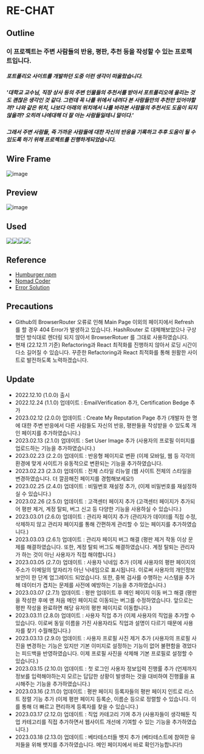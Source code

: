 # RE-CHAT

## Outline
### 이 프로젝트는 주변 사람들의 반응, 평판, 추천 등을 작성할 수 있는 프로젝트입니다.
##### 포트폴리오 사이트를 개발하던 도중 이런 생각이 떠올랐습니다. 
##### '대학교 교수님, 직장 상사 등의 주변 인물들의 추천서를 받아서 포트폴리오에 올리는 것도 괜찮은 생각인 것 같다. 그런데 꼭 나를 위에서 내려다 본 사람들만의 추천만 있어야할까? 나와 같은 위치, 나보다 아래의 위치에서 나를 바라본 사람들의 추천서도 도움이 되지 않을까? 오히려 나에대해 더 잘 아는 사람들일테니 말이다.'
##### 그래서 주변 사람들, 즉 가까운 사람들에 대한 자신의 반응을 기록하고 추후 도움이 될 수 있도록 하기 위해 프로젝트를 진행하게되었습니다.


## Wire Frame
![image](https://user-images.githubusercontent.com/89464762/207522425-95653488-4e8b-4de3-88b3-38e9ceb7885a.png)


## Preview
![image](https://user-images.githubusercontent.com/89464762/207521709-d00287c2-86d4-4897-b464-4d56906a9336.png)

## Used
<img src="https://img.shields.io/badge/Firebase-FFCA28?style=for-the-badge&logo=firebase&logoColor=white"><img src="https://img.shields.io/badge/Javascript-F7DF1E?style=for-the-badge&logo=Javascript&logoColor=white"><img src="https://img.shields.io/badge/React-61DAFB?style=for-the-badge&logo=React&logoColor=white"><img src="https://img.shields.io/badge/Notion-000000?style=for-the-badge&logo=Notion&logoColor=white">

## Reference
* [Humburger npm](https://github.com/luukdv/hamburger-react)
* [Nomad Coder](https://nomadcoders.co/nwitter/lobby)
* [Error Solution](https://velog.io/@junhopportunity)

## Precautions
* Github의 BrowserRouter 오류로 인해 Main Page 이외의 페이지에서 Refresh를 할 경우 404 Error가 발생하고 있습니다. HashRouter 로 대체해보았으나 구상했던 방식대로 렌더링 되지 않아서 BrowserRotuer 를 그대로 사용하였습니다.
* 현재 (22.12.11 기준) Refactoring과 React 최적화를 진행하지 않아서 로딩 시간이 다소 길어질 수 있습니다. 꾸준한 Refactoring과 React 최적화를 통해 원활한 사이트로 발전하도록 노력하겠습니다.

## Update
* 2022.12.10 (1.0.0) 출시
* 2022.12.24 (1.1.0) 업데이트 : EmailVerification 추가, Certification Bedge 추가
* 2023.02.12 (2.0.0) 업데이트 : Create My Reputation Page 추가 (개발자 한 명에 대한 주변 반응에서 다른 사람들도 자신의 반응, 평판들을 작성받을 수 있도록 개인 페이지를 추가하였습니다.)
* 2023.02.13 (2.1.0) 업데이트 : Set User Image 추가 (사용자의 프로필 이미지를 업로드하는 기능을 추가하였습니다.)
* 2023.02.23 (2.2.0) 업데이트 : 반응형 페이지로 변환 (이제 모바일, 웹 등 각각의 환경에 맞게 사이트가 유동적으로 변환되는 기능을 추가하였습니다.
* 2023.02.23 (2.3.0) 업데이트 : 전체 스타일 리뉴얼 (웹 사이트 전체의 스타일을 변경하였습니다. 더 깔끔해진 페이지를 경험해보세요!)
* 2023.02.25 (2.4.0) 업데이트 : 비밀번호 재설정 추가,  (이제 비밀번호를 재설정하실 수 있습니다.)
* 2023.02.26 (2.5.0) 업데이트 : 고객센터 페이지 추가 (고객센터 페이지가 추가되어 평판 제거, 계정 탈퇴, 버그 신고 등 다양한 기능을 사용하실 수 있습니다.)
* 2023.03.01 (2.6.0) 업데이트 : 관리자 페이지 추가 (관리자가 데이터를 직접 수정, 삭제하지 않고 관리자 페이지를 통해 간편하게 관리할 수 있는 페이지를 추가하였습니다.)
* 2023.03.03 (2.6.1) 업데이트 : 관리자 페이지 버그 해결 (평판 제거 작동 이상 문제를 해결하였습니다. 또한, 계정 탈퇴 버그도 해결하였습니다. 계정 탈퇴는 관리자가 하는 것이 아닌 사용자가 직접 해야합니다.)
* 2023.03.05 (2.7.0) 업데이트 : 사용자 닉네임 추가 (이제 사용자의 평판 페이지의 주소가 이메일의 앞자리가 아닌 닉네임으로 표시됩니다. 이로써 사용자의 개인정보 보안이 한 단계 업그레이드 되었습니다. 또한, 중복 검사를 수행하는 시스템을 추가해 데이터가 겹치는 문제를 사전에 예방하는 기능을 추가하였습니다.)
* 2023.03.07 (2.7.1) 업데이트 : 평판 업데이트 후 메인 페이지 이동 버그 해결 (평판을 작성한 후에 맨 처음 메인 페이지로 이동되는 버그를 수정하였습니다. 앞으로는 평판 작성을 완료하면 해당 유저의 평판 페이지로 이동합니다.)
* 2023.03.11 (2.8.0) 업데이트 : 사용자 직업 추가 (이제 사용자의 직업을 추가할 수 있습니다. 이로써 동일 이름을 가진 사용자라도 직업과 설명이 다르기 때문에 사용자를 찾기 수월해집니다.)
* 2023.03.13 (2.9.0) 업데이트 : 사용자 프로필 사진 제거 추가 (사용자의 프로필 사진을 변경하는 기능은 있지만 기본 이미지로 설정하는 기능이 없어 불편함을 겪었다는 피드백을 반영하였습니다. 이제 프로필 사진을 삭제해 기본 프로필로 설정할 수 있습니다.)
* 2023.03.15 (2.10.0) 업데이트 : 첫 로그인 사용자 정보입력 진행률 추가 (언제까지 정보를 입력해야하는지 모르는 답답한 상황이 발생하는 것을 대비하여 진행률을 표시해주는 기능을 추가하였습니다.)
* 2023.03.16 (2.11.0) 업데이트 : 평판 페이지 등록자들의 평판 페이지 인트로 리스트 정렬 기능 추가 (이제 평판 페이지 등록순, 이름순 등으로 정렬할 수 있습니다. 이를 통해 더 빠르고 편리하게 등록자를 찾을 수 있습니다.)
* 2023.03.17 (2.12.0) 업데이트 : 직업 카테고리 기여 추가 (사용자들이 생각해둔 직업 카테고리를 직접 추가하면서 웹사이트 개선에 기여할 수 있는 기능을 추가하였습니다.)
* 2023.03.18 (2.13.0) 업데이트 : 베타테스터들 뱃지 추가 (베타테스트에 참여한 유저들을 위해 뱃지를 추가하였습니다. 메인 페이지에서 바로 확인가능합니다!)
